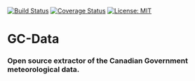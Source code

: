 [![Build Status](https://travis-ci.com/Mukki/gc-data.svg?branch=master)](https://travis-ci.com/Mukki/gc-data)
[![Coverage Status](https://coveralls.io/repos/github/Mukki/gc-data/badge.svg?branch=master)](https://coveralls.io/github/Mukki/gc-data?branch=master)
[![License: MIT](https://img.shields.io/badge/license-MIT-blue.svg)](https://opensource.org/licenses/MIT)

# GC-Data 

### Open source extractor of the Canadian Government meteorological data.

